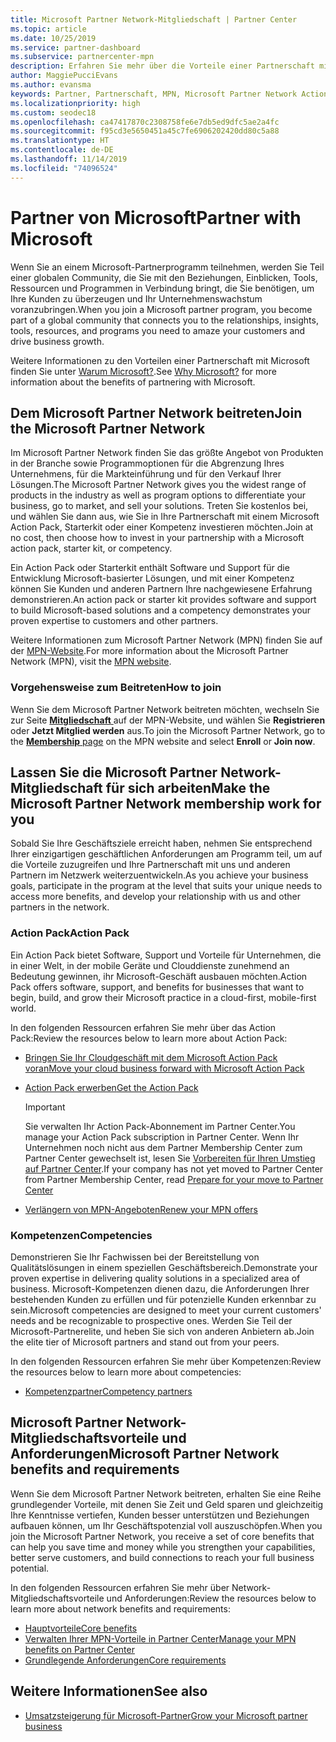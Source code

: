 ```yaml
---
title: Microsoft Partner Network-Mitgliedschaft | Partner Center
ms.topic: article
ms.date: 10/25/2019
ms.service: partner-dashboard
ms.subservice: partnercenter-mpn
description: Erfahren Sie mehr über die Vorteile einer Partnerschaft mit Microsoft. Im Microsoft Partner Network finden Sie das größte Angebot von Produkten in der Branche sowie Programmoptionen für die Abgrenzung Ihres Unternehmens, für die Markteinführung und für den Verkauf Ihrer Lösungen.
author: MaggiePucciEvans
ms.author: evansma
keywords: Partner, Partnerschaft, MPN, Microsoft Partner Network Action Pack, MAPS, Aktion Pack-Abonnement, Vorteile, MPN-Vorteile, Mitgliedschaft, Silver, Gold, Kompetenzen
ms.localizationpriority: high
ms.custom: seodec18
ms.openlocfilehash: ca47417870c2308758fe6e7db5ed9dfc5ae2a4fc
ms.sourcegitcommit: f95cd3e5650451a45c7fe6906202420dd80c5a88
ms.translationtype: HT
ms.contentlocale: de-DE
ms.lasthandoff: 11/14/2019
ms.locfileid: "74096524"
---
```

# <a name="partner-with-microsoft"></a><span data-ttu-id="1c1ec-105">Partner von Microsoft</span><span class="sxs-lookup"><span data-stu-id="1c1ec-105">Partner with Microsoft</span></span>

<span data-ttu-id="1c1ec-106">Wenn Sie an einem Microsoft-Partnerprogramm teilnehmen, werden Sie Teil einer globalen Community, die Sie mit den Beziehungen, Einblicken, Tools, Ressourcen und Programmen in Verbindung bringt, die Sie benötigen, um Ihre Kunden zu überzeugen und Ihr Unternehmenswachstum voranzubringen.</span><span class="sxs-lookup"><span data-stu-id="1c1ec-106">When you join a Microsoft partner program, you become part of a global community that connects you to the relationships, insights, tools, resources, and programs you need to amaze your customers and drive business growth.</span></span>

<span data-ttu-id="1c1ec-107">Weitere Informationen zu den Vorteilen einer Partnerschaft mit Microsoft finden Sie unter [Warum Microsoft?](https://partner.microsoft.com/business-opportunities/why-microsoft).</span><span class="sxs-lookup"><span data-stu-id="1c1ec-107">See [Why Microsoft?](https://partner.microsoft.com/business-opportunities/why-microsoft) for more information about the benefits of partnering with Microsoft.</span></span> 

## <a name="join-the-microsoft-partner-network"></a><span data-ttu-id="1c1ec-108">Dem Microsoft Partner Network beitreten</span><span class="sxs-lookup"><span data-stu-id="1c1ec-108">Join the Microsoft Partner Network</span></span>

<!-- 12/5/18 The content below was copied and pasted directly from the Membership page of the MPN site (https://partner.microsoft.com/membership)-->

<span data-ttu-id="1c1ec-109">Im Microsoft Partner Network finden Sie das größte Angebot von Produkten in der Branche sowie Programmoptionen für die Abgrenzung Ihres Unternehmens, für die Markteinführung und für den Verkauf Ihrer Lösungen.</span><span class="sxs-lookup"><span data-stu-id="1c1ec-109">The Microsoft Partner Network gives you the widest range of products in the industry as well as program options to differentiate your business, go to market, and sell your solutions.</span></span> <span data-ttu-id="1c1ec-110">Treten Sie kostenlos bei, und wählen Sie dann aus, wie Sie in Ihre Partnerschaft mit einem Microsoft Action Pack, Starterkit oder einer Kompetenz investieren möchten.</span><span class="sxs-lookup"><span data-stu-id="1c1ec-110">Join at no cost, then choose how to invest in your partnership with a Microsoft action pack, starter kit, or competency.</span></span>

<span data-ttu-id="1c1ec-111">Ein Action Pack oder Starterkit enthält Software und Support für die Entwicklung Microsoft-basierter Lösungen, und mit einer Kompetenz können Sie Kunden und anderen Partnern Ihre nachgewiesene Erfahrung demonstrieren.</span><span class="sxs-lookup"><span data-stu-id="1c1ec-111">An action pack or starter kit provides software and support to build Microsoft-based solutions and a competency demonstrates your proven expertise to customers and other partners.</span></span>

<span data-ttu-id="1c1ec-112">Weitere Informationen zum Microsoft Partner Network (MPN) finden Sie auf der [MPN-Website](https://partner.microsoft.com/commercial).</span><span class="sxs-lookup"><span data-stu-id="1c1ec-112">For more information about the Microsoft Partner Network (MPN), visit the [MPN website](https://partner.microsoft.com/commercial).</span></span>

### <a name="how-to-join"></a><span data-ttu-id="1c1ec-113">Vorgehensweise zum Beitreten</span><span class="sxs-lookup"><span data-stu-id="1c1ec-113">How to join</span></span>

<span data-ttu-id="1c1ec-114">Wenn Sie dem Microsoft Partner Network beitreten möchten, wechseln Sie zur Seite [ **Mitgliedschaft** ](https://partner.microsoft.com/membership) auf der MPN-Website, und wählen Sie **Registrieren** oder **Jetzt Mitglied werden** aus.</span><span class="sxs-lookup"><span data-stu-id="1c1ec-114">To join the Microsoft Partner Network, go to the [**Membership** page](https://partner.microsoft.com/membership) on the MPN website and select **Enroll** or **Join now**.</span></span>

## <a name="make-the-microsoft-partner-network-membership-work-for-you"></a><span data-ttu-id="1c1ec-115">Lassen Sie die Microsoft Partner Network-Mitgliedschaft für sich arbeiten</span><span class="sxs-lookup"><span data-stu-id="1c1ec-115">Make the Microsoft Partner Network membership work for you</span></span>

<!-- 10/25/2019 The content below content from the Membership pages of the MPN site (https://partner.microsoft.com/membership) and additional updated content.-->

<span data-ttu-id="1c1ec-116">Sobald Sie Ihre Geschäftsziele erreicht haben, nehmen Sie entsprechend Ihrer einzigartigen geschäftlichen Anforderungen am Programm teil, um auf die Vorteile zuzugreifen und Ihre Partnerschaft mit uns und anderen Partnern im Netzwerk weiterzuentwickeln.</span><span class="sxs-lookup"><span data-stu-id="1c1ec-116">As you achieve your business goals, participate in the program at the level that suits your unique needs to access more benefits, and develop your relationship with us and other partners in the network.</span></span>

### <a name="action-pack"></a><span data-ttu-id="1c1ec-117">Action Pack</span><span class="sxs-lookup"><span data-stu-id="1c1ec-117">Action Pack</span></span>

<span data-ttu-id="1c1ec-118">Ein Action Pack bietet Software, Support und Vorteile für Unternehmen, die in einer Welt, in der mobile Geräte und Clouddienste zunehmend an Bedeutung gewinnen, ihr Microsoft-Geschäft ausbauen möchten.</span><span class="sxs-lookup"><span data-stu-id="1c1ec-118">Action Pack offers software, support, and benefits for businesses that want to begin, build, and grow their Microsoft practice in a cloud-first, mobile-first world.</span></span> 

<span data-ttu-id="1c1ec-119">In den folgenden Ressourcen erfahren Sie mehr über das Action Pack:</span><span class="sxs-lookup"><span data-stu-id="1c1ec-119">Review the resources below to learn more about Action Pack:</span></span>

- [<span data-ttu-id="1c1ec-120">Bringen Sie Ihr Cloudgeschäft mit dem Microsoft Action Pack voran</span><span class="sxs-lookup"><span data-stu-id="1c1ec-120">Move your cloud business forward with Microsoft Action Pack</span></span>](https://partner.microsoft.com/membership/action-pack)

- [<span data-ttu-id="1c1ec-121">Action Pack erwerben</span><span class="sxs-lookup"><span data-stu-id="1c1ec-121">Get the Action Pack</span></span>](mpn-get-action-pack.md)
  
    >[!IMPORTANT]
    ><span data-ttu-id="1c1ec-122">Sie verwalten Ihr Action Pack-Abonnement im Partner Center.</span><span class="sxs-lookup"><span data-stu-id="1c1ec-122">You manage your Action Pack subscription in Partner Center.</span></span> <span data-ttu-id="1c1ec-123">Wenn Ihr Unternehmen noch nicht aus dem Partner Membership Center zum Partner Center gewechselt ist, lesen Sie [Vorbereiten für Ihren Umstieg auf Partner Center](prepare-pmc-pc-migration.md).</span><span class="sxs-lookup"><span data-stu-id="1c1ec-123">If your company has not yet moved to Partner Center from Partner Membership Center, read [Prepare for your move to Partner Center](prepare-pmc-pc-migration.md)</span></span>  

- [<span data-ttu-id="1c1ec-124">Verlängern von MPN-Angeboten</span><span class="sxs-lookup"><span data-stu-id="1c1ec-124">Renew your MPN offers</span></span>](renew-mpn-offers.md)

### <a name="competencies"></a><span data-ttu-id="1c1ec-125">Kompetenzen</span><span class="sxs-lookup"><span data-stu-id="1c1ec-125">Competencies</span></span>

<span data-ttu-id="1c1ec-126">Demonstrieren Sie Ihr Fachwissen bei der Bereitstellung von Qualitätslösungen in einem speziellen Geschäftsbereich.</span><span class="sxs-lookup"><span data-stu-id="1c1ec-126">Demonstrate your proven expertise in delivering quality solutions in a specialized area of business.</span></span> <span data-ttu-id="1c1ec-127">Microsoft-Kompetenzen dienen dazu, die Anforderungen Ihrer bestehenden Kunden zu erfüllen und für potenzielle Kunden erkennbar zu sein.</span><span class="sxs-lookup"><span data-stu-id="1c1ec-127">Microsoft competencies are designed to meet your current customers' needs and be recognizable to prospective ones.</span></span> <span data-ttu-id="1c1ec-128">Werden Sie Teil der Microsoft-Partnerelite, und heben Sie sich von anderen Anbietern ab.</span><span class="sxs-lookup"><span data-stu-id="1c1ec-128">Join the elite tier of Microsoft partners and stand out from your peers.</span></span>

<span data-ttu-id="1c1ec-129">In den folgenden Ressourcen erfahren Sie mehr über Kompetenzen:</span><span class="sxs-lookup"><span data-stu-id="1c1ec-129">Review the resources below to learn more about competencies:</span></span>

- [<span data-ttu-id="1c1ec-130">Kompetenzpartner</span><span class="sxs-lookup"><span data-stu-id="1c1ec-130">Competency partners</span></span>](https://partner.microsoft.com/membership/competencies)

## <a name="microsoft-partner-network-benefits-and-requirements"></a><span data-ttu-id="1c1ec-131">Microsoft Partner Network-Mitgliedschaftsvorteile und Anforderungen</span><span class="sxs-lookup"><span data-stu-id="1c1ec-131">Microsoft Partner Network benefits and requirements</span></span>

<span data-ttu-id="1c1ec-132">Wenn Sie dem Microsoft Partner Network beitreten, erhalten Sie eine Reihe grundlegender Vorteile, mit denen Sie Zeit und Geld sparen und gleichzeitig Ihre Kenntnisse vertiefen, Kunden besser unterstützen und Beziehungen aufbauen können, um Ihr Geschäftspotenzial voll auszuschöpfen.</span><span class="sxs-lookup"><span data-stu-id="1c1ec-132">When you join the Microsoft Partner Network, you receive a set of core benefits that can help you save time and money while you strengthen your capabilities, better serve customers, and build connections to reach your full business potential.</span></span>

<span data-ttu-id="1c1ec-133">In den folgenden Ressourcen erfahren Sie mehr über Network-Mitgliedschaftsvorteile und Anforderungen:</span><span class="sxs-lookup"><span data-stu-id="1c1ec-133">Review the resources below to learn more about network benefits and requirements:</span></span>

- [<span data-ttu-id="1c1ec-134">Hauptvorteile</span><span class="sxs-lookup"><span data-stu-id="1c1ec-134">Core benefits</span></span>](https://partner.microsoft.com/membership/core-benefits#simple-tab-content-1)
- [<span data-ttu-id="1c1ec-135">Verwalten Ihrer MPN-Vorteile in Partner Center</span><span class="sxs-lookup"><span data-stu-id="1c1ec-135">Manage your MPN benefits on Partner Center</span></span>](manage-your-partner-network-benefits.md)
- [<span data-ttu-id="1c1ec-136">Grundlegende Anforderungen</span><span class="sxs-lookup"><span data-stu-id="1c1ec-136">Core requirements</span></span>](https://partner.microsoft.com/membership/core-benefits#simple-tab-content-2)

## <a name="see-also"></a><span data-ttu-id="1c1ec-137">Weitere Informationen</span><span class="sxs-lookup"><span data-stu-id="1c1ec-137">See also</span></span>
- [<span data-ttu-id="1c1ec-138">Umsatzsteigerung für Microsoft-Partner</span><span class="sxs-lookup"><span data-stu-id="1c1ec-138">Grow your Microsoft partner business</span></span>](grow-your-business.md)
